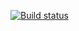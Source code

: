 [![Build status](https://ci.appveyor.com/api/projects/status/lvt5obqxhxedmijg/branch/main?svg=true)](https://ci.appveyor.com/project/nshabankin/qaa-hw-03-01/branch/main)
